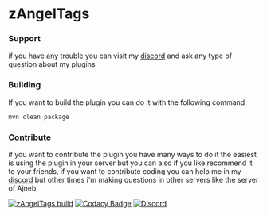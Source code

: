 # zAngelTags
### Support
if you have any trouble you can visit my [discord](https://discord.angelillo15.es/) and ask any type of question about my plugins


### Building
If you want to build the plugin you can do it with the following command
```sh
mvn clean package
```

### Contribute
if you want to contribute the plugin you have many ways to do it the easiest is using the plugin in your server but you can also if you like  recommend it to your friends, if you want to contribute coding you can help me in my [discord](https://discord.angelillo15.es/) but other times i'm making questions in other servers like the server of Ajneb

[![zAngelTags build](https://github.com/Angelillo15/zAngelTags/actions/workflows/spigot.yml/badge.svg)](https://github.com/Angelillo15/zAngelTags/actions/workflows/spigot.yml) 
[![Codacy Badge](https://app.codacy.com/project/badge/Grade/5eb0b6bf54ea44f0872e61b6263c1383)](https://www.codacy.com/gh/Angelillo15/zAngelTags/dashboard?utm_source=github.com&amp;utm_medium=referral&amp;utm_content=Angelillo15/zAngelTags&amp;utm_campaign=Badge_Grade)
[![Discord](https://discordapp.com/api/guilds/918181438879305748/widget.png)](https://discord.angelillo15.es)
